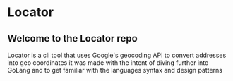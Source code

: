 <h1>Locator</h1>
<h2>Welcome to the Locator repo</h2>
<p>Locator is a cli tool that uses Google's geocoding API to convert addresses into geo coordinates it was made with the intent of diving further into GoLang and to get familiar with the languages syntax and design patterns</p>
